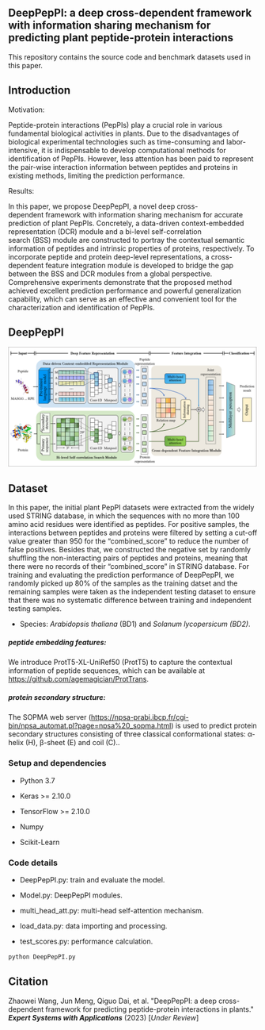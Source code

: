 ## DeepPepPI: a deep cross-dependent framework with information sharing mechanism for predicting plant peptide-protein interactions

This repository contains the source code and benchmark datasets used in this paper.

## Introduction

Motivation:&#x20;

Peptide-protein interactions (PepPIs) play a crucial role in various fundamental biological activities in plants. Due to the disadvantages of biological experimental technologies such as time-consuming and labor-intensive, it is indispensable to develop computational methods for identification of PepPIs. However, less attention has been paid to represent the pair-wise interaction information between peptides and proteins in existing methods, limiting the prediction performance.

Results:

In this paper, we propose DeepPepPI, a novel deep cross-dependent framework with information sharing mechanism for accurate prediction of plant PepPIs. Concretely, a data-driven context-embedded representation (DCR) module and a bi-level self-correlation search (BSS) module are constructed to portray the contextual semantic information of peptides and intrinsic properties of proteins, respectively. To incorporate peptide and protein deep-level representations, a cross-dependent feature integration module is developed to bridge the gap between the BSS and DCR modules from a global perspective. Comprehensive experiments demonstrate that the proposed method achieved excellent prediction performance and powerful generalization capability, which can serve as an effective and convenient tool for the characterization and identification of PepPIs.

## DeepPepPI

![DeepPepPI](./Overflow.png)

## Dataset

In this paper, the initial plant PepPI datasets were extracted from the widely used STRING database, in which the sequences with no more than 100 amino acid residues were identified as peptides. For positive samples, the interactions between peptides and proteins were filtered by setting a cut-off value greater than 950 for the “combined\_score” to reduce the number of false positives. Besides that, we constructed the negative set by randomly shuffling the non-interacting pairs of peptides and proteins, meaning that there were no records of their “combined\_score” in STRING database. For training and evaluating the prediction performance of DeepPepPI, we randomly picked up 80% of the samples as the training datset and the remaining samples were taken as the independent testing dataset to ensure that there was no systematic difference between training and independent testing samples.

*   Species: *Arabidopsis thaliana* (BD1) and *Solanum lycopersicum (BD2)*.

##### peptide embedding features:&#x20;

We introduce ProtT5-XL-UniRef50 (ProtT5) to capture the contextual information of peptide sequences, which can be available at <https://github.com/agemagician/ProtTrans>.

##### protein secondary structure:

The SOPMA web server (<https://npsa-prabi.ibcp.fr/cgi-bin/npsa_automat.pl?page=npsa%20_sopma.html>) is used to predict protein secondary structures consisting of three classical conformational states: α-helix (H), β-sheet (E) and coil (C)..

### Setup and dependencies

*   Python 3.7

*   Keras >\= 2.10.0

*   TensorFlow >\= 2.10.0

*   Numpy

*   Scikit-Learn

### Code details

*   DeepPepPI.py: train and evaluate the model.

*   Model.py: DeepPepPI modules.

*   multi\_head\_att.py: multi-head self-attention mechanism.

*   load\_data.py: data importing and processing.

*   test\_scores.py: performance calculation.

```python
python DeepPepPI.py
```

## Citation

Zhaowei Wang, Jun Meng, Qiguo Dai, et al. "DeepPepPI: a deep cross-dependent framework for predicting peptide-protein interactions in plants."   ***Expert Systems with Applications*** (2023) \[*Under Review*]
